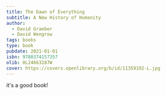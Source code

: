 ```yaml
---
title: The Dawn of Everything
subtitle: A New History of Humanity
author:
  - David Graeber
  - David Wengrow
tags: books
type: book
pubdate: 2021-01-01
isbn: 9780374157357
olib: OL24663287W
cover: https://covers.openlibrary.org/b/id/11359192-L.jpg
---
```



it's a good book!
